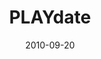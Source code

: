 ---
layout: music 
title: "PLAYdate"
series: "PLAY"
date: 2010-09-20 
description: "Brian Tome talks about the value of purposeless pleasure."
audio: "http://s3.amazonaws.com/crossroadsaudiomessages/Play01.mp3"
audio-duration: "42:29"
src: "http://www.crossroads.net/players/media/mediumHz/PLAY_190x110.jpg"
---